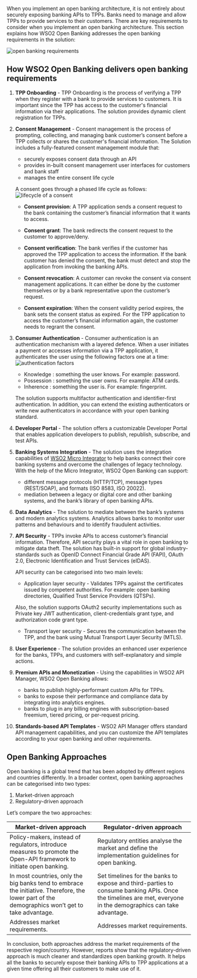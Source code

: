 When you implement an open banking architecture, it is not entirely about securely exposing banking APIs to 
TPPs. Banks need to manage and allow TPPs to provide services to their customers. There are key 
requirements to consider when you implement an open banking architecture. This section explains how WSO2 Open 
Banking addresses the open banking requirements in the solution:

![open banking requirements](../assets/img/get-started/open-banking-requirements/open-banking-requirements.png)

## How WSO2 Open Banking delivers open banking requirements

1. **TPP Onboarding** - TPP Onboarding is the process of verifying a TPP when they register 
with a bank to provide services to customers. It is important since the TPP has access to the customer's 
financial information via their applications. The solution provides dynamic client registration for TPPs.
 
2. **Consent Management** - Consent management is the process of prompting, collecting, and managing bank customer’s 
consent before a TPP collects or shares the customer's financial information. The Solution includes a 
fully-featured consent management module that:

    - securely exposes consent data through an API
    - provides in-built consent management user interfaces for customers and bank staff
    - manages the entire consent life cycle
   
    A consent goes through a phased life cycle as follows:
   ![lifecycle of a consent](../assets/img/get-started/open-banking-requirements/consent-lifecycle.png)
   
     - **Consent provision**: A TPP application sends a consent request to the bank containing the customer’s 
     financial information that it wants to access.
   
     - **Consent grant**: The bank redirects the consent request to the customer to approve/deny.
 
     - **Consent verification**: The bank verifies if the customer has approved the TPP application to access 
     the information. If the bank customer has denied the consent, the bank must detect and stop the application from 
     invoking the banking APIs.
 
     - **Consent revocation**: A customer can revoke the consent via consent management applications. It can either be 
     done by the customer themselves or by a bank representative upon the customer’s request.
 
     - **Consent expiration**: When the consent validity period expires, the bank sets the consent status as expired. 
     For the TPP application to access the customer’s financial information again, the customer needs to regrant 
     the consent.
  
3. **Consumer Authentication** - Consumer authentication is an authentication mechanism with a layered defence. 
When a user initiates a payment or accesses information via a TPP application, it authenticates the user 
using the following factors one at a time:
   ![authentication factors](../assets/img/get-started/open-banking-requirements/authentication-factors.png)
  
     - Knowledge	: something the user knows. For example: password.
     - Possession	: something the user owns. For example: ATM cards.
     - Inherence	: something the user is. For example: fingerprint.

    The solution supports multifactor authentication and identifier-first authentication. In addition, you can extend 
    the existing authenticators or write new authenticators in accordance with your open banking standard.

4. **Developer Portal** - The solution offers a customizable Developer Portal that enables application developers to 
publish, republish, subscribe, and test APIs.
 
5. **Banking Systems Integration** - The solution uses the integration capabilities of [WSO2 Micro Integrator](https://apim.docs.wso2.com/en/4.0.0/integrate/integration-overview/) 
to help banks connect their core banking systems and overcome the challenges of legacy technology. With the help of 
the Micro Integrator, WSO2 Open Banking can support:
     - different message protocols (HTTP/TCP), message types (REST/SOAP), and formats (ISO 8583, ISO 20022).
     - mediation between a legacy or digital core and other banking systems, and the bank’s library of open banking APIs.

6. **Data Analytics** - The solution to mediate between the bank’s systems and modern analytics systems. Analytics allows 
banks to monitor user patterns and behaviours and to identify fraudulent activities.

7. **API Security** - TPPs invoke APIs to access customer’s financial information. Therefore, API security plays 
a vital role in open banking to mitigate data theft. The solution has built-in support for global industry-standards 
such as OpenID Connect Financial Grade API (FAPI), OAuth 2.0, Electronic Identification and Trust Services (eIDAS).

     API security can be categorised into two main levels:

     - Application layer security -     Validates TPPs against the certificates issued by competent authorities. 
     For example: open banking directories, Qualified Trust Service Providers (QTSPs).
    
     Also, the solution supports OAuth2 security implementations such as Private key JWT authentication, 
     client-credentials grant type, and authorization code grant type.
    
     - Transport layer security - Secures the communication between the TPP, and the bank using Mutual Transport 
     Layer Security (MTLS). 

8. **User Experience** - The solution provides an enhanced user experience for the banks, TPPs, and customers with 
self-explanatory and simple actions.

9. **Premium APIs and Monetization** - Using the capabilities in WSO2 API Manager, WSO2 Open Banking allows:
    - banks to publish highly-performant custom APIs for TPPs. 
    - banks to expose their performance and compliance data by integrating into analytics engines.
    - banks to plug in any billing engines with subscription-based freemium, tiered pricing, or per-request pricing.

10. **Standards-based API Templates** - WSO2 API Manager offers standard API management capabilities, and you can customize 
the API templates according to your open banking and other requirements.

## Open Banking Approaches

Open banking is a global trend that has been adopted by different regions and countries differently. In a broader 
context, open banking approaches can be categorised into two types:

 1. Market-driven approach
 2. Regulatory-driven approach

Let’s compare the two approaches:

| Market-driven approach    | Regulator-driven approach |
| ----------------------    | ------------------------- |  
| Policy-makers, instead of regulators, introduce measures to promote the Open-API framework to initiate open banking.    | Regulatory entities analyse the market and define the implementation guidelines for open banking. |  
| In most countries, only the big banks tend to embrace the initiative. Therefore, the lower part of the demographics won’t get to take advantage.       | Set timelines for the banks to expose and third-parties to consume banking APIs. Once the timelines are met, everyone in the demographics can take advantage.       |  
| Addresses market requirements. | Addresses market requirements.     | 

In conclusion, both approaches address the market requirements of the respective region/country. However, reports show 
that the regulatory-driven approach is much cleaner and standardizes open banking growth. It helps all the banks to 
securely expose their banking APIs to TPP applications at a given time offering all their customers to make 
use of it.
